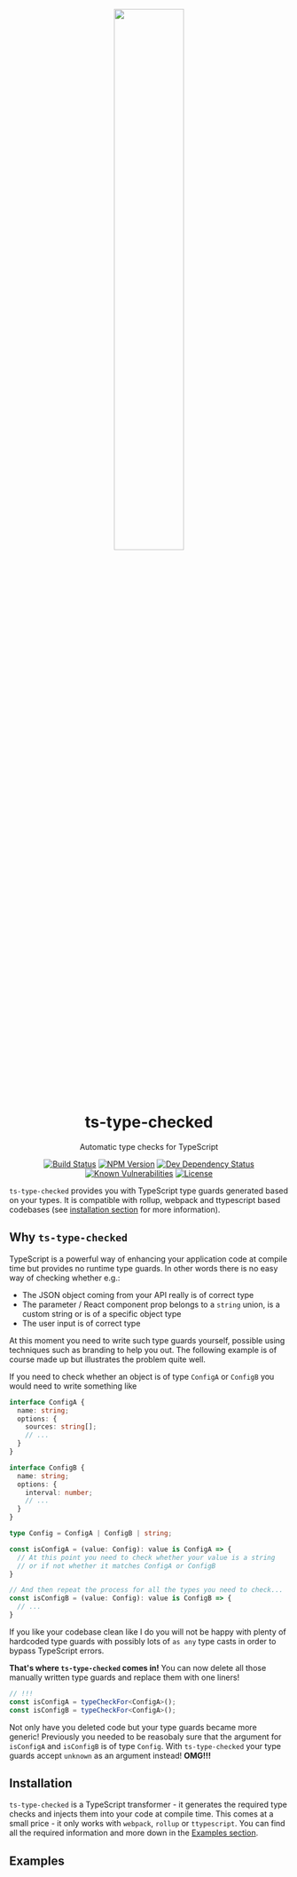 <!-- Logo -->
<p align="center">
  <img width="50%" src="https://raw.githubusercontent.com/janjakubnanista/ts-type-checked/master/documentation/ts-type-checked.png"/>
</p>

<h1 align="center">
  ts-type-checked
</h1>

<p align="center">
  Automatic type checks for TypeScript
</p>

<!-- The badges section -->
<p align="center">
  <!-- Travis CI build status -->
  <a href="https://travis-ci.org/janjakubnanista/ts-type-checked"><img alt="Build Status" src="https://travis-ci.org/janjakubnanista/ts-type-checked.svg?branch=master"/></a>
  <!-- Fury.io NPM published package version -->
  <a href="https://www.npmjs.com/package/ts-type-checked"><img alt="NPM Version" src="https://badge.fury.io/js/ts-type-checked.svg"/></a>
  <!-- Shields.io dev dependencies status -->
  <a href="https://github.com/janjakubnanista/ts-type-checked/blob/master/package.json"><img alt="Dev Dependency Status" src="https://img.shields.io/david/dev/janjakubnanista/ts-type-checked"/></a>
  <!-- Snyk.io vulnerabilities badge -->
  <a href="https://snyk.io/test/github/janjakubnanista/ts-type-checked"><img alt="Known Vulnerabilities" src="https://snyk.io/test/github/janjakubnanista/ts-type-checked/badge.svg"/></a>
  <!-- Shields.io license badge -->
  <a href="https://github.com/janjakubnanista/ts-type-checked/blob/master/LICENSE"><img alt="License" src="https://img.shields.io/npm/l/ts-type-checked"/></a>
</p>

`ts-type-checked` provides you with TypeScript type guards generated based on your types. It is compatible with rollup, webpack and ttypescript based codebases (see [installation section](#installation) for more information).

## Why `ts-type-checked`

TypeScript is a powerful way of enhancing your application code at compile time but provides no runtime type guards. In other words there is no easy way of checking whether e.g.:

- The JSON object coming from your API really is of correct type
- The parameter / React component prop belongs to a `string` union, is a custom string or is of a specific object type
- The user input is of correct type

At this moment you need to write such type guards yourself, possible using techniques such as branding to help you out. The following example is of course made up but illustrates the problem quite well.

If you need to check whether an object is of type `ConfigA` or `ConfigB` you would need to write something like

```typescript
interface ConfigA {
  name: string;
  options: {
    sources: string[];
    // ...
  }
}

interface ConfigB {
  name: string;
  options: {
    interval: number;
    // ...
  }
}

type Config = ConfigA | ConfigB | string;

const isConfigA = (value: Config): value is ConfigA => {
  // At this point you need to check whether your value is a string
  // or if not whether it matches ConfigA or ConfigB
}

// And then repeat the process for all the types you need to check...
const isConfigB = (value: Config): value is ConfigB => {
  // ...
}
```

If you like your codebase clean like I do you will not be happy with plenty of hardcoded type guards with possibly lots of `as any` type casts in order to bypass TypeScript errors.

**That's where `ts-type-checked` comes in!** You can now delete all those manually written type guards and replace them with one liners!

```typescript
// !!!
const isConfigA = typeCheckFor<ConfigA>();
const isConfigB = typeCheckFor<ConfigA>();
```

Not only have you deleted code but your type guards became more generic! Previously you needed to be reasobaly sure that the argument for `isConfigA` and `isConfigB` is of type `Config`. With `ts-type-checked` your type guards accept `unknown` as an argument instead! **OMG!!!**

<a id="installation"></a>
## Installation

`ts-type-checked` is a TypeScript transformer - it generates the required type checks and injects them into your code at compile time. This comes at a small price - it only works with `webpack`, `rollup` or `ttypescript`. You can find all the required information and more down in the [Examples section](#examples).

<a id="examples"></a>
## Examples

<!-- TODO -->